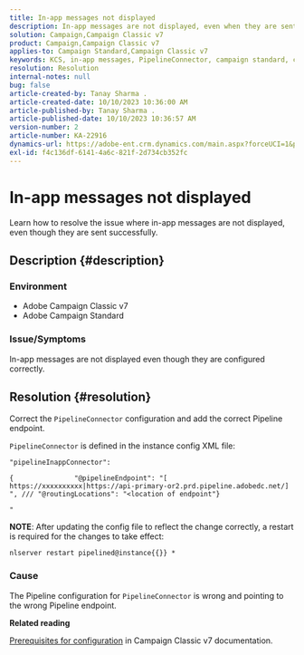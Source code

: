 ```yaml
---
title: In-app messages not displayed
description: In-app messages are not displayed, even when they are sent successfully.
solution: Campaign,Campaign Classic v7
product: Campaign,Campaign Classic v7
applies-to: Campaign Standard,Campaign Classic v7
keywords: KCS, in-app messages, PipelineConnector, campaign standard, campaign classic, not displayed
resolution: Resolution
internal-notes: null
bug: false
article-created-by: Tanay Sharma .
article-created-date: 10/10/2023 10:36:00 AM
article-published-by: Tanay Sharma .
article-published-date: 10/10/2023 10:36:57 AM
version-number: 2
article-number: KA-22916
dynamics-url: https://adobe-ent.crm.dynamics.com/main.aspx?forceUCI=1&pagetype=entityrecord&etn=knowledgearticle&id=e9409bc8-5867-ee11-9ae7-6045bd0063aa
exl-id: f4c136df-6141-4a6c-821f-2d734cb352fc
---
```

# In-app messages not displayed


Learn how to resolve the issue where in-app messages are not displayed, even though they are sent successfully.

## Description {#description}


### Environment

- Adobe Campaign Classic v7
- Adobe Campaign Standard




### Issue/Symptoms

In-app messages are not displayed even though they are configured correctly.


## Resolution {#resolution}


Correct the `PipelineConnector` configuration and add the correct Pipeline endpoint.

`PipelineConnector` is defined in the instance config XML file:




```
"pipelineInappConnector":

{               "@pipelineEndpoint": "[ https://xxxxxxxxxx|https://api-primary-or2.prd.pipeline.adobedc.net/] ", /// "@routingLocations": "<location of endpoint"}

"
```




<b>NOTE</b>: After updating the config file to reflect the change correctly, a restart is required for the changes to take effect:

`nlserver restart pipelined@instance{{}} *`



### Cause

The Pipeline configuration for `PipelineConnector` is wrong and pointing to the wrong Pipeline endpoint.



<b>Related reading</b>

[Prerequisites for configuration](https://experienceleague.adobe.com/docs/campaign-classic/using/integrating-with-adobe-experience-cloud/experience-triggers/configuring-pipeline.html#prerequisites) in Campaign Classic v7 documentation.
